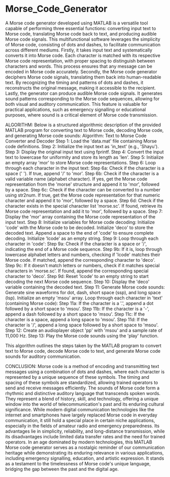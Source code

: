 # Morse_Code_Generator

A Morse code generator developed using MATLAB is a versatile tool capable of performing three essential functions: converting input text to Morse code, translating Morse code back to text, and producing audible Morse code signals. This multifunctional software leverages the simplicity of Morse code, consisting of dots and dashes, to facilitate communication across different mediums. Firstly, it takes input text and systematically converts it into Morse code. Each character is matched with its respective Morse code representation, with proper spacing to distinguish between characters and words. This process ensures that any message can be encoded in Morse code accurately. Secondly, the Morse code generator deciphers Morse code signals, translating them back into human-readable text. By recognizing the timing and patterns of dots and dashes, it reconstructs the original message, making it accessible to the recipient. Lastly, the generator can produce audible Morse code signals. It generates sound patterns corresponding to the Morse code sequences, allowing for both visual and auditory communication. This feature is valuable for practical applications, such as emergency signalling or educational purposes, where sound is a critical element of Morse code transmission.


ALGORITHM: 
Below is a structured algorithmic description of the provided MATLAB program for converting text to Morse code, decoding Morse code, and generating Morse code sounds:
Algorithm: Text to Morse Code Converter and Decoder
Step 1: Load the 'data.mat' file containing Morse code definitions.
Step 2: Initialize the input text as 'in_text' (e.g., 'Shayu').
Step 3: Display the original input text using fprintf.
Step 4: Convert the input text to lowercase for uniformity and store its length as 'len'.
Step 5: Initialize an empty array 'mor' to store Morse code representations.
Step 6: Loop through each character in the input text: 
Step 6a: Check if the character is a space (' '). If true, append '/' to 'mor'. 
Step 6b: Check if the character is a valid variable name (alphabet character). If yes, get the Morse code representation from the 'morse' structure and append it to 'mor', followed by a space.
Step 6c: Check if the character can be converted to a number using str2num. If true, get the Morse code representation for that numeric character and append it to 'mor', followed by a space.
Step 6d: Check if the character exists in the special character list 'morse.sc'. If found, retrieve its Morse code representation and add it to 'mor', followed by a space.
Step 7: Display the 'mor' array containing the Morse code representation of the input text.
Step 8: Initialize variables for Morse code decoding:
Initialize 'code' with the Morse code to be decoded.
Initialize 'deco' to store the decoded text.
Append a space to the end of 'code' to ensure complete decoding.
Initialize 'lcode' as an empty string.
Step 9: Loop through each character in 'code':
Step 9a: Check if the character is a space or '/', indicating the end of a Morse code sequence.
Step 9b: If it is, loop through lowercase alphabet letters and numbers, checking if 'lcode' matches their Morse code. If matched, append the corresponding character to 'deco'.
Step 9c: If it doesn't match letters or numbers, check if it matches special characters in 'morse.sc'. If found, append the corresponding special character to 'deco'.
Step 9d: Reset 'lcode' to an empty string to start decoding the next Morse code sequence.
Step 10: Display the 'deco' variable containing the decoded text.
Step 11: Generate Morse code sounds:
Generate sine waveforms for dot, dash, short space (ssp), and long space (lsp).
Initialize an empty 'msou' array.
Loop through each character in 'text' (containing Morse code):
Step 11a: If the character is a '.', append a dot followed by a short space to 'msou'.
Step 11b: If the character is a '-', append a dash followed by a short space to 'msou'.
Step 11c: If the character is a space, append a long space to 'msou'.
Step 11d: If the character is '/', append a long space followed by a short space to 'msou'.
Step 12: Create an audioplayer object 'pp' with 'msou' and a sample rate of 11,000 Hz.
Step 13: Play the Morse code sounds using the 'play' function.

This algorithm outlines the steps taken by the MATLAB program to convert text to Morse code, decode Morse code to text, and generate Morse code sounds for auditory communication.


CONCLUSION:
Morse code is a method of encoding and transmitting text messages using a combination of dots and dashes, where each character is represented by a unique sequence of these symbols. The timing and spacing of these symbols are standardized, allowing trained operators to send and receive messages efficiently. The sounds of Morse code form a rhythmic and distinctive auditory language that transcends spoken words. They represent a blend of history, skill, and technology, offering a unique window into the world of telecommunication's past and its enduring cultural significance. While modern digital communication technologies like the internet and smartphones have largely replaced Morse code in everyday communication, it still hold a special place in certain niche applications, especially in the fields of amateur radio and emergency preparedness. Its advantages lie in simplicity, reliability, and long-distance transmission, while its disadvantages include limited data transfer rates and the need for trained operators. 
                                                                 In an age dominated by modern technologies, this MATLAB Morse code generator serves as a nostalgic reminder of our communication heritage while demonstrating its enduring relevance in various applications, including emergency signalling, education, and artistic expression. It stands as a testament to the timelessness of Morse code's unique language, bridging the gap between the past and the digital age.

